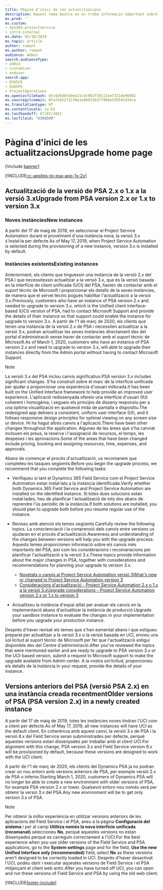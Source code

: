 ```yaml
---
title: Pàgina d'inici de les actualitzacions
description: Aquest tema mostra on es troba informació important sobre les característiques noves i canviades al Dynamics 365 Project Service Automation, i el procés per actualitzar a la versió més recent.
ms.prod: ''
ms.custom:
- dyn365-projectservice
- intro-internal
ms.date: 05/30/2019
ms.topic: article
author: rumant
ms.author: rumant
audience: Admin
search.audienceType:
- admin
- customizer
- enduser
search.app:
- D365CE
- D365PS
- ProjectOperations
ms.openlocfilehash: 8fc820d8fa0e421cdc963f391133e7311de96982
ms.sourcegitcommit: 0fafe022731f0e1e8693382ff906e3f8541d34ca
ms.translationtype: HT
ms.contentlocale: ca-ES
ms.lasthandoff: 07/07/2021
ms.locfileid: "6368509"
---
```

# <a name="upgrade-home-page"></a><span data-ttu-id="541a0-103">Pàgina d'inici de les actualitzacions</span><span class="sxs-lookup"><span data-stu-id="541a0-103">Upgrade home page</span></span>

[!include [banner](../includes/psa-now-project-operations.md)]

[!INCLUDE[cc-applies-to-psa-app-1x-2x](../includes/cc-applies-to-psa-app-1x-2x.md)]

## <a name="upgrade-from-psa-version-2x-or-1x-to-version-3x"></a><span data-ttu-id="541a0-104">Actualització de la versió de PSA 2.x o 1.x a la versió 3.x</span><span class="sxs-lookup"><span data-stu-id="541a0-104">Upgrade from PSA version 2.x or 1.x to version 3.x</span></span>

### <a name="new-instances"></a><span data-ttu-id="541a0-105">Noves instàncies</span><span class="sxs-lookup"><span data-stu-id="541a0-105">New instances</span></span>

<span data-ttu-id="541a0-106">A partir del 17 de maig de 2019, en seleccionar el Project Service Automation durant el proveïment d'una instància nova, la versió 3.x s'instal·la per defecte.</span><span class="sxs-lookup"><span data-stu-id="541a0-106">As of May 17, 2019, when Project Service Automation is selected during the provisioning of a new instance, version 3.x is installed by default.</span></span>

### <a name="existing-instances"></a><span data-ttu-id="541a0-107">Instàncies existents</span><span class="sxs-lookup"><span data-stu-id="541a0-107">Existing instances</span></span>

<span data-ttu-id="541a0-108">Anteriorment, els clients que tinguessin una instància de la versió 2.x del PSA i que necessitessin actualitzar a la versió 3.x, que és la versió basada en la interfície de client unificada (UCI) del PSA, havien de contactar amb el suport tècnic de Microsoft i proporcionar els detalls de la seves instàncies, de manera que el servei tècnic pogués habilitar l'actualització a la versió 3.x.</span><span class="sxs-lookup"><span data-stu-id="541a0-108">Previously, customers who have an instance of PSA version 2.x and needed to upgrade to version 3.x, which is the Unified client interface-based (UCI) version of PSA, had to contact Microsoft Support and provide the details of their instance so that support could enable the instance for upgrade to version 3.x.</span></span> <span data-ttu-id="541a0-109">A partir de l'1 de març de 2020, els clients que tenen una instància de la versió 2.x de PSA i necessiten actualitzar a la versió 3.x, podran actualitzar les seves instàncies directament des del portal d'administració sense haver de contactar amb el suport tècnic de Microsoft.</span><span class="sxs-lookup"><span data-stu-id="541a0-109">As of March 1, 2020, customers who have an instance of PSA version 2.x and need to upgrade to version 3.x, will able to upgrade their instances directly from the Admin portal without having to contact Microsoft Support.</span></span>  

> [!NOTE]
> <span data-ttu-id="541a0-110">La versió 3.x del PSA inclou canvis significatius.</span><span class="sxs-lookup"><span data-stu-id="541a0-110">PSA version 3.x includes significant changes.</span></span> <span data-ttu-id="541a0-111">S'ha construït sobre el marc de la interfície unificada per ajudar a proporcionar una experiència d'usuari millorada.</span><span class="sxs-lookup"><span data-stu-id="541a0-111">It has been built on the Unified Interface framework to help provide an improved user experience.</span></span> <span data-ttu-id="541a0-112">L'aplicació redissenyada ofereix una interfície d'usuari (IU) coherent i homogènia, i segueix els principis de disseny responsiu per a una òptima visualització en qualsevol mida de pantalla o dispositiu.</span><span class="sxs-lookup"><span data-stu-id="541a0-112">The redesigned app delivers a consistent, uniform user interface (UI), and it follows responsive design principles for optimal viewing on any screen size or device.</span></span> <span data-ttu-id="541a0-113">Hi ha hagut altres canvis a l'aplicació.</span><span class="sxs-lookup"><span data-stu-id="541a0-113">There have been other changes throughout the application.</span></span> <span data-ttu-id="541a0-114">Algunes de les àrees que s'ha canviat inclouen els preus, la reserva i l'assignació de recursos, el temps, les despeses i les aprovacions.</span><span class="sxs-lookup"><span data-stu-id="541a0-114">Some of the areas that have been changed include pricing, booking and assigning resources, time, expenses, and approvals.</span></span>

<span data-ttu-id="541a0-115">Abans de començar el procés d'actualització, us recomanem que completeu les tasques següents:</span><span class="sxs-lookup"><span data-stu-id="541a0-115">Before you begin the upgrade process, we recommend that you complete the following tasks:</span></span>

- <span data-ttu-id="541a0-116">Verifiqueu si tant el Dynamics 365 Field Service com el Project Service Automation estan instal·lats a la instància identificada.</span><span class="sxs-lookup"><span data-stu-id="541a0-116">Verify whether both Dynamics 365 Field Service and Project Service Automation are installed on the identified instance.</span></span> <span data-ttu-id="541a0-117">Si totes dues solucions estan instal·lades, heu de planificar l'actualització de tots dos abans de reprendre l'ús periòdic de la instància.</span><span class="sxs-lookup"><span data-stu-id="541a0-117">If both solutions are installed, you should plan to upgrade both before you resume regular use of the instance.</span></span>
- <span data-ttu-id="541a0-118">Reviseu amb atenció els temes següents.</span><span class="sxs-lookup"><span data-stu-id="541a0-118">Carefully review the following topics.</span></span> <span data-ttu-id="541a0-119">La conscienciació i la comprensió dels canvis entre versions us ajudaran en el procés d'actualització.</span><span class="sxs-lookup"><span data-stu-id="541a0-119">Awareness and understanding of the changes between versions will help you with the upgrade process.</span></span> <span data-ttu-id="541a0-120">Aquests temes proporcionen informació sobre els canvis més importants del PSA, així com les consideracions i recomanacions per planificar l'actualització a la versió 3.x.</span><span class="sxs-lookup"><span data-stu-id="541a0-120">These topics provide information about the major changes in PSA, together with considerations and recommendations for planning your upgrade to version 3.x.</span></span>

    - [<span data-ttu-id="541a0-121">Novetats o canvis al Project Service Automation versió 3</span><span class="sxs-lookup"><span data-stu-id="541a0-121">What's new or changed in Project Service Automation version 3</span></span>](whats-new-changed-v3.md)
    - [<span data-ttu-id="541a0-122">Consideracions d'actualització - Project Service Automation 2.x o 1.x a la versió 3.x</span><span class="sxs-lookup"><span data-stu-id="541a0-122">Upgrade considerations - Project Service Automation version 2.x or 1.x to version 3</span></span>](upgrade-v3.md)

- <span data-ttu-id="541a0-123">Actualitzeu la instància d'espai aïllat per avaluar els canvis en la implementació abans d'actualitzar la instància de producció.</span><span class="sxs-lookup"><span data-stu-id="541a0-123">Upgrade your sandbox instance to evaluate the changes in your implementation before you upgrade your production instance.</span></span>

<span data-ttu-id="541a0-124">Després d'haver revisat els temes que s'han esmentat abans i que estigueu preparat per actualitzar a la versió 3.x o la versió basada en UCI, envieu una sol·licitud al suport tècnic de Microsoft per fer que l'actualització estigui disponible des del Centre d'administració.</span><span class="sxs-lookup"><span data-stu-id="541a0-124">After you've reviewed the topics that were mentioned earlier and are ready to upgrade to PSA version 3.x or the UCI-based version, submit a request to Microsoft support to make the upgrade available from Admin center.</span></span> <span data-ttu-id="541a0-125">A la vostra sol·licitud, proporcioneu els detalls de la instància.</span><span class="sxs-lookup"><span data-stu-id="541a0-125">In your request, provide the details of your instance.</span></span>

## <a name="older-versions-of-psa-psa-version-2x-in-a-newly-created-instance"></a><span data-ttu-id="541a0-126">Versions anteriors del PSA (versió PSA 2.x) en una instància creada recentment</span><span class="sxs-lookup"><span data-stu-id="541a0-126">Older versions of PSA (PSA version 2.x) in a newly created instance</span></span>

<span data-ttu-id="541a0-127">A partir del 17 de maig de 2019, totes les instàncies noves tindran l'UCI com a client per defecte.</span><span class="sxs-lookup"><span data-stu-id="541a0-127">As of May 17, 2019, all new instances will have UCI as the default client.</span></span> <span data-ttu-id="541a0-128">En coherència amb aquest canvi, la versió 3.x de PSA i la versió 8.x del Field Service seran subministrades per defecte, perquè aquestes versions estan dissenyades per treballar amb el client UCI.</span><span class="sxs-lookup"><span data-stu-id="541a0-128">For alignment with this change, PSA version 3.x and Field Service version 8.x will be provisioned by default, because these versions are designed to work with the UCI client.</span></span>

<span data-ttu-id="541a0-129">A partir de l'1 de març de 2020, els clients del Dynamics PSA ja no podran crear un nou entorn amb versions anteriors de PSA, per exemple versió 2.x de PSA o inferior.</span><span class="sxs-lookup"><span data-stu-id="541a0-129">Starting March 1, 2020, customers of Dynamics PSA will no longer be able to create a new environment with older versions of PSA, for example PSA version 2.x or lower.</span></span> <span data-ttu-id="541a0-130">Qualsevol entorn nou només serà per obtenir la versió 3.x del PSA.</span><span class="sxs-lookup"><span data-stu-id="541a0-130">Any new environment will be to get only version 3.x of PSA.</span></span>

> [!NOTE]
> <span data-ttu-id="541a0-131">Per obtenir la millor experiència en utilitzar versions anteriors de les aplicacions del Field Service i el PSA, aneu a la pàgina **Configuració del sistema** i per al camp **Utilitza només la nova interfície unificada (recomanat)** seleccioneu **No**, perquè aquestes versions no estan dissenyades perquè es carreguin correctament a l'UCI.</span><span class="sxs-lookup"><span data-stu-id="541a0-131">For the best experience when you use older versions of the Field Service and PSA applications, go to the **System settings** page and for the field, **Use the new Unified Interface only (recommended)** field, select **No** as these versions aren't designed to be correctly loaded in UCI.</span></span> <span data-ttu-id="541a0-132">Després d'haver desactivat l'UCI, podeu obrir i executar aquestes versions de Field Service i el PSA mitjançant el client web antic.</span><span class="sxs-lookup"><span data-stu-id="541a0-132">After you have turned off UCI, you can open and run these versions of Field Service and PSA by using the old web client.</span></span> 


[!INCLUDE[footer-include](../includes/footer-banner.md)]
